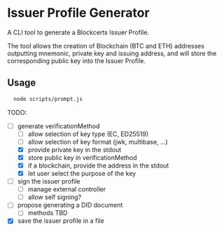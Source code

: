 # Issuer Profile Generator

A CLI tool to generate a Blockcerts Issuer Profile.

The tool allows the creation of Blockchain (BTC and ETH) addresses outputting mnemonic, private key and issuing address, and will store the corresponding public key into the Issuer Profile.

## Usage

```bash
  node scripts/prompt.js
```

TODO:
- [ ] generate verificationMethod
  - [ ] allow selection of key type (EC, ED25519)
  - [ ] allow selection of key format (jwk, multibase, ...)
  - [x] provide private key in the stdout
  - [x] store public key in verificationMethod
  - [x] if a blockchain, provide the address in the stdout
  - [x] let user select the purpose of the key
- [ ] sign the issuer profile
  - [ ] manage external controller
  - [ ] allow self signing?
- [ ] propose generating a DID document
  - [ ] methods TBD
- [x] save the issuer profile in a file
